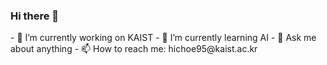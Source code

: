 ### Hi there 👋

<!--
**hichoe95/hichoe95** is a ✨ _special_ ✨ repository because its `README.md` (this file) appears on your GitHub profile.
--!>

- 🔭 I’m currently working on KAIST  
- 🌱 I’m currently learning AI   
- 💬 Ask me about anything  
- 📫 How to reach me: hichoe95@kaist.ac.kr  
